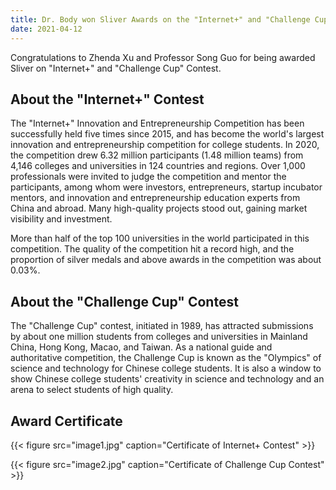 ```yaml
---
title: Dr. Body won Sliver Awards on the "Internet+" and "Challenge Cup" Contest
date: 2021-04-12
---
```


Congratulations to Zhenda Xu and Professor Song Guo for being awarded Sliver on "Internet+" and "Challenge Cup" Contest.

<!--more-->

## About the "Internet+" Contest

The "Internet+" Innovation and Entrepreneurship Competition has been successfully held five times since 2015, and has become the world's largest innovation and entrepreneurship competition for college students. In 2020, the competition drew 6.32 million participants (1.48 million teams) from 4,146 colleges and universities in 124 countries and regions. Over 1,000 professionals were invited to judge the competition and mentor the participants, among whom were investors, entrepreneurs, startup incubator mentors, and innovation and entrepreneurship education experts from China and abroad. Many high-quality projects stood out, gaining market visibility and investment.

More than half of the top 100 universities in the world participated in this competition. The quality of the competition hit a record high, and the proportion of silver medals and above awards in the competition was about 0.03%. 

## About the "Challenge Cup" Contest

The "Challenge Cup" contest, initiated in 1989, has attracted submissions by about one million students from colleges and universities in Mainland China, Hong Kong, Macao, and Taiwan. As a national guide and authoritative competition, the Challenge Cup is known as the "Olympics" of science and technology for Chinese college students. It is also a window to show Chinese college students' creativity in science and technology and an arena to select students of high quality.

## Award Certificate

{{< figure src="image1.jpg" caption="Certificate of Internet+ Contest" >}}

{{< figure src="image2.jpg" caption="Certificate of Challenge Cup Contest" >}}